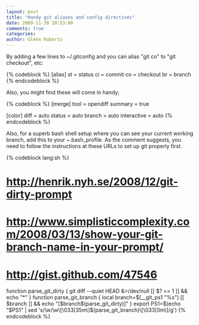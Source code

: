 ```yaml
---
layout: post
title: "Handy git aliases and config directives"
date: 2009-11-30 10:53:00
comments: true
categories:
author: Glenn Roberts
---
```


By adding a few lines to ~/.gitconfig and you can alias "git co" to "git checkout", etc:

{% codeblock %}
[alias]
st = status
ci = commit
co = checkout
br = branch
{% endcodeblock %}

Also, you might find these will come in handy;


{% codeblock %}
[merge]
tool = opendiff
summary = true

[color]
diff = auto
status = auto
branch = auto
interactive = auto
{% endcodeblock %}

Also, for a superb bash shell setup where you can see your current working branch, add this to your ~.bash_profile. As the comment suggests, you need to follow the instructions at these URLs to set up git properly first.

{% codeblock lang:sh %}
# http://henrik.nyh.se/2008/12/git-dirty-prompt
# http://www.simplisticcomplexity.com/2008/03/13/show-your-git-branch-name-in-your-prompt/
# http://gist.github.com/47546

function parse_git_dirty {
  git diff --quiet HEAD &>/dev/null
  [[ $? == 1 ]] && echo "*"
}
function parse_git_branch {
  local branch=$(__git_ps1 "%s")
  [[ $branch ]] && echo "[$branch$(parse_git_dirty)]"
}
export PS1=$(echo "$PS1" | sed 's/\\w/\\w\\[\\033[35m\\]$(parse_git_branch)\\[\\033[0m\\]/g')
{% endcodeblock %}
